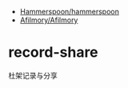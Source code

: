 - [Hammerspoon/hammerspoon](https://github.com/Hammerspoon/hammerspoon)
- [Afilmory/Afilmory](https://github.com/Afilmory/Afilmory)

# record-share
杜架记录与分享
